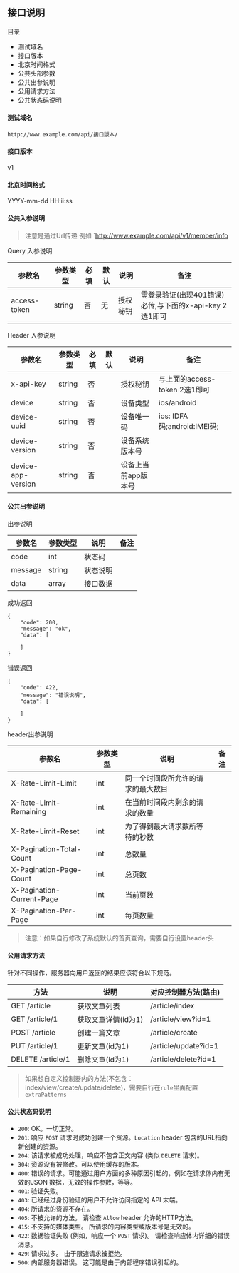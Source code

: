 ## 接口说明

目录

- 测试域名
- 接口版本
- 北京时间格式
- 公共头部参数
- 公共出参说明
- 公用请求方法
- 公共状态码说明

#### 测试域名

```
http://www.example.com/api/接口版本/
```

#### 接口版本

v1

#### 北京时间格式

YYYY-mm-dd HH:ii:ss

#### 公共入参说明

> 注意是通过Url传递
> 例如 `http://www.example.com/api/v1/member/info

Query 入参说明

参数名 | 参数类型| 必填 | 默认 | 说明 | 备注
---|---|---|---|---|---
access-token | string | 否 | 无 | 授权秘钥 | 需登录验证(出现401错误)必传,与下面的x-api-key 2选1即可

Header 入参说明

参数名 | 参数类型| 必填 | 默认 | 说明 | 备注
---|---|---|---|---|---
x-api-key | string | 否 |  | 授权秘钥 | 与上面的access-token 2选1即可
device | string | 否 |  | 设备类型 | ios/android
device-uuid | string | 否 |  | 设备唯一码 | ios: IDFA码;android:IMEI码;
device-version | string | 否 |  | 设备系统版本号 | 
device-app-version | string | 否 |  | 设备上当前app版本号 | 

#### 公共出参说明

出参说明

参数名 | 参数类型 | 说明 | 备注
---|---|---|---
code | int | 状态码 | 
message | string | 状态说明 | 
data | array | 接口数据 |

成功返回

```
{
    "code": 200,
    "message": "ok",
    "data": [
    
    ]
}
``` 

错误返回

```
{
    "code": 422,
    "message": "错误说明",
    "data": [
    
    ]
}
```

header出参说明

参数名 | 参数类型 | 说明 | 备注
---|---|---|---
X-Rate-Limit-Limit | int | 同一个时间段所允许的请求的最大数目 | 
X-Rate-Limit-Remaining | int | 在当前时间段内剩余的请求的数量 |
X-Rate-Limit-Reset | int | 为了得到最大请求数所等待的秒数 |
X-Pagination-Total-Count | int | 总数量 | 
X-Pagination-Page-Count | int | 总页数 | 
X-Pagination-Current-Page | int | 当前页数 |
X-Pagination-Per-Page | int | 每页数量 |

> 注意：如果自行修改了系统默认的首页查询，需要自行设置header头

#### 公用请求方法

针对不同操作，服务器向用户返回的结果应该符合以下规范。

方法 | 说明 | 对应控制器方法(路由)
---|---|---
GET /article | 获取文章列表 | /article/index
GET /article/1 | 获取文章详情(id为1) | /article/view?id=1
POST /article | 创建一篇文章 | /article/create
PUT /article/1 | 更新文章(id为1) | /article/update?id=1
DELETE /article/1 | 删除文章(id为1) | /article/delete?id=1

> 如果想自定义控制器内的方法(不包含：index/view/create/update/delete)，需要自行在`rule`里面配置`extraPatterns`

#### 公共状态码说明

* `200`: OK。一切正常。
* `201`: 响应 `POST` 请求时成功创建一个资源。`Location` header
   包含的URL指向新创建的资源。
* `204`: 该请求被成功处理，响应不包含正文内容 (类似 `DELETE` 请求)。
* `304`: 资源没有被修改。可以使用缓存的版本。
* `400`: 错误的请求。可能通过用户方面的多种原因引起的，例如在请求体内有无效的JSON
   数据，无效的操作参数，等等。
* `401`: 验证失败。
* `403`: 已经经过身份验证的用户不允许访问指定的 API 末端。
* `404`: 所请求的资源不存在。
* `405`: 不被允许的方法。 请检查 `Allow` header 允许的HTTP方法。
* `415`: 不支持的媒体类型。 所请求的内容类型或版本号是无效的。
* `422`: 数据验证失败 (例如，响应一个 `POST` 请求)。 请检查响应体内详细的错误消息。
* `429`: 请求过多。 由于限速请求被拒绝。
* `500`: 内部服务器错误。 这可能是由于内部程序错误引起的。
